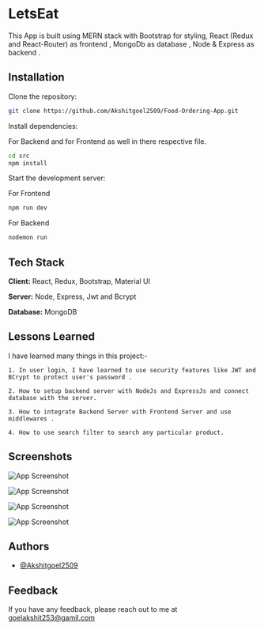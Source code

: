 
# LetsEat

 This App is built using MERN stack with Bootstrap for styling, React (Redux and React-Router) as frontend , MongoDb as database , Node & Express as backend . 


## Installation

Clone the repository:

```bash
git clone https://github.com/Akshitgoel2509/Food-Ordering-App.git
```

Install dependencies:

For Backend and for Frontend as well in there respective file.

```bash
cd src
npm install
```
Start the development server:

For Frontend

```bash
npm run dev
```

For Backend

```bash
nodemon run
```



    
## Tech Stack

**Client:** React, Redux, Bootstrap, Material UI

**Server:** Node, Express, Jwt and Bcrypt

**Database:** MongoDB





## Lessons Learned

I have learned many things in this project:-

    1. In user login, I have learned to use security features like JWT and BCrypt to protect user's password .

    2. How to setup backend server with NodeJs and ExpressJs and connect database with the server.
    
    3. How to integrate Backend Server with Frontend Server and use middlewares .

    4. How to use search filter to search any particular product.




    

## Screenshots

![App Screenshot](https://i.imgur.com/mtwXZaU.jpeg)

![App Screenshot](https://i.imgur.com/qS0KXm3.jpeg)

![App Screenshot](https://i.imgur.com/digj2R3.png)

![App Screenshot](https://i.imgur.com/MLyB5Fb.png)



## Authors

- [@Akshitgoel2509](https://github.com/Akshitgoel2509)


## Feedback

If you have any feedback, please reach out to me at goelakshit253@gamil.com

